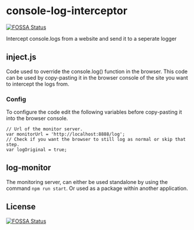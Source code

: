 # console-log-interceptor
[![FOSSA Status](https://app.fossa.io/api/projects/git%2Bgithub.com%2Fronaldvandenbroek%2Fconsole-log-interceptor.svg?type=shield)](https://app.fossa.io/projects/git%2Bgithub.com%2Fronaldvandenbroek%2Fconsole-log-interceptor?ref=badge_shield)

Intercept console.logs from a website and send it to a seperate logger

## inject.js
Code used to override the console.log() function in the browser.
This code can be used by copy-pasting it in the browser console of the site you want to intercept the logs from.
 
### Config
To configure the code edit the following variables before copy-pasting it into the browser console.

```
// Url of the monitor server.
var monitorUrl = 'http://localhost:8888/log';
// Check if you want the browser to still log as normal or skip that step.
var logOriginal = true;
```

## log-monitor
The monitoring server, can either be used standalone by using the command `npm run start`. 
Or used as a package within another application.





## License
[![FOSSA Status](https://app.fossa.io/api/projects/git%2Bgithub.com%2Fronaldvandenbroek%2Fconsole-log-interceptor.svg?type=large)](https://app.fossa.io/projects/git%2Bgithub.com%2Fronaldvandenbroek%2Fconsole-log-interceptor?ref=badge_large)